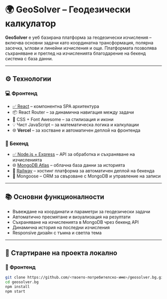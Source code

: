 # 🌍 GeoSolver – Геодезически калкулатор

**GeoSolver** е уеб базирана платформа за геодезически изчисления – включва основни задачи като координатна трансформация, полярна засечка, ъглови и линейни изчисления и още. Платформата позволява съхраняване и преглед на изчисленията благодарение на бекенд система с база данни.

---

## ⚙️ Технологии

### 💻 Фронтенд
- [✅ React](https://reactjs.org/) – компонентна SPA архитектура
- 📦 React Router – за динамична навигация между задачи
- 🎨 CSS + Font Awesome – за стилизация и икони
- 💡 Чист JavaScript – за математическа логика и калкулации
- 🌐 **Vercel** – за хостване и автоматичен деплой на фронтенда

### 🔧 Бекенд
- [✅ Node.js + Express](https://expressjs.com/) – API за обработка и съхраняване на изчисленията
- 🌐 [MongoDB Atlas](https://www.mongodb.com/cloud/atlas) – облачна база данни за историята
- 📡 [Railway](https://railway.app/) – хостинг платформа за автоматичен деплой на бекенда
- 🌿 Mongoose – ORM за свързване с MongoDB и управление на записи

---

## 📚 Основни функционалности

- Въвеждане на координати и параметри за геодезически задачи
- Автоматично пресмятане и визуализация на резултати
- Съхраняване на изчисленията в MongoDB чрез бекенд API
- Динамична история на последни изчисления
- Responsive дизайн с тъмна и светла тема

---

## 🚀 Стартиране на проекта локално

### 🔵 Фронтенд
```bash
git clone https://github.com/<твоето-потребителско-име>/geosolver.bg.git
cd geosolver.bg
npm install
npm start

